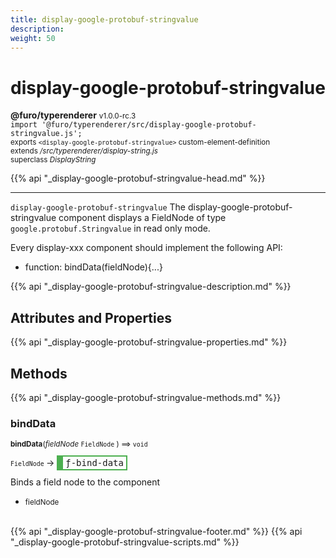 ```yaml
---
title: display-google-protobuf-stringvalue
description: 
weight: 50
---
```


# display-google-protobuf-stringvalue
**@furo/typerenderer** <small>v1.0.0-rc.3</small>
<br>`import '@furo/typerenderer/src/display-google-protobuf-stringvalue.js';`<small>
<br>exports `<display-google-protobuf-stringvalue>` custom-element-definition
<br>extends */src/typerenderer/display-string.js*
<br>superclass *DisplayString*</small>

{{% api "_display-google-protobuf-stringvalue-head.md" %}}

****

`display-google-protobuf-stringvalue`
The display-google-protobuf-stringvalue component displays a FieldNode of type `google.protobuf.Stringvalue` in read only mode.

Every display-xxx component should implement the following API:
- function: bindData(fieldNode){...}

{{% api "_display-google-protobuf-stringvalue-description.md" %}}


## Attributes and Properties
{{% api "_display-google-protobuf-stringvalue-properties.md" %}}




## Methods
{{% api "_display-google-protobuf-stringvalue-methods.md" %}}


### **bindData**
<small>**bindData**(*fieldNode* `FieldNode` ) ⟹ `void`</small>

<small>`FieldNode` </small> →
<span  style="border-width:2px 2px 2px 10px; border-style: solid;border-color:  rgb(76, 175, 80);font-family:monospace; padding:2px 4px;">ƒ-bind-data</span>

Binds a field node to the component

- <small>fieldNode </small>
<br><br>




{{% api "_display-google-protobuf-stringvalue-footer.md" %}}
{{% api "_display-google-protobuf-stringvalue-scripts.md" %}}
